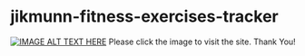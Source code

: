 # jikmunn-fitness-exercises-tracker

[![IMAGE ALT TEXT HERE](https://res.cloudinary.com/drlcxykvf/image/upload/v1741763373/ss_qwul45.png)](https://jikmunn-admin-dashboard.vercel.app/)
Please click the image to visit the site. Thank You!

